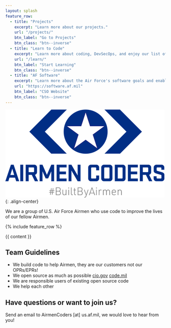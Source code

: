 ```yaml
---
layout: splash
feature_row:
  - title: "Projects"
    excerpt: "Learn more about our projects."
    url: "/projects/"
    btn_label: "Go to Projects"
    btn_class: "btn--inverse"
  - title: "Learn to Code"
    excerpt: "Learn more about coding, DevSecOps, and enjoy our list of free courses."
    url: "/learn/"
    btn_label: "Start Learning"
    btn_class: "btn--inverse"
  - title: "AF Software"
    excerpt: "Learn more about the Air Force's software goals and enabling platforms on the Chief Software Officer's website."
    url: "https://software.af.mil"
    btn_label: "CSO Website"
    btn_class: "btn--inverse"
---
```

  
     
![Airmen Coders logo with #BuiltByAirmen](/assets/images/AirmenCodersFull500x276.png){: .align-center}  

We are a group of U.S. Air Force Airmen who use code to improve the lives of our fellow Airmen.

{% include feature_row %}

{{ content }}

## Team Guidelines
* We build code to help Airmen, they are our customers not our OPRs/EPRs!
* We open source as much as possible [cio.gov](https://sourcecode.cio.gov/OSS/) [code.mil](https://code.mil)
* We are responsible users of existing open source code
* We help each other


## Have questions or want to join us?
Send an email to AirmenCoders [at] us.af.mil, we would love to hear from you!